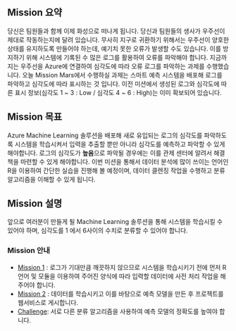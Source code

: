 ## Mission 요약

당신은 팀원들과 함께 이제 화성으로 떠나게 됩니다. 당신과 팀원들의 생사가 우주선이 제대로 작동하는지에 달려 있습니다. 무사히 지구로 귀환하기 위해서는 우주선이 양호한 상태를 유지하도록 만들어야 하는데, 예기치 못한 오류가 발생할 수도 있습니다. 이를 방지하기 위해 시스템에 기록된 수 많은 로그를 활용하여 오류를 파악해야 합니다. 지금까지는 우주선을 Azure에 연결하여 심각도에 따라 오류 로그를 파악하는 과제를 수행했습니다. 오늘 Mission Mars에서 수행하실 과제는 스마트 예측 시스템을 배포해 로그를 파악하고 심각도에 따라 표시하는 것 입니다. 이전 미션에서 생성된 로그와 심각도에 따른 표시 정보(심각도 1 ~ 3 : Low / 심각도 4 ~ 6 : High)는 이미 확보되어 있습니다.

## Mission 목표

Azure Machine Learning 솔루션을 배포해 새로 유입되는 로그의 심각도를 파악하도록 시스템을 학습시켜서 입력을 추출할 뿐만 아니라 심각도를 예측하고 파악할 수 있게 해야합니다. 로그의 심각도가 **높음**으로 파악될 경우에는 이를 관제 센터에 알려서 해결책을 마련할 수 있게 해야합니다.
이번 미션을 통해서 데이터 분석에 많이 쓰이는 언어인 R을 이용하여 간단한 실습을 진행해 볼 예정이며, 데이터 클렌징 작업을 수행하고 분류 알고리즘을 이해할 수 있게 됩니다. 

## Mission 설명

앞으로 여러분이 만들게 될 Machine Learning 솔루션을 통해 시스템을 학습시킬 수 있어야 하며, 심각도를 1 에서 6사이의 수치로 분류할 수 있어야 합니다.

### Mission 안내

* [Mission 1](https://github.com/APAC-EVENT/Mission-Mars/blob/master/1.Mission1.md) : 로그가 기대만큼 깨끗하지 않으므로 시스템을 학습시키기 전에 먼저 R 언어 및 모듈을 이용하여 주어진 양식에 따라 입력할 데이터에 사전 처리 작업을 해주어야 합니다.
* [Mission 2](https://github.com/APAC-EVENT/Mission-Mars/blob/master/2.Mission2.md) : 데이터를 학습시키고 이를 바탕으로 예측 모델을 만든 후 프로젝트를 웹서비스로 게시합니다.
* [Challenge](https://github.com/APAC-EVENT/Mission-Mars/blob/master/3.Challenge.md): 서로 다른 분류 알고리즘을 사용하여 예측 모델의 정확도를 높여야 합니다.



